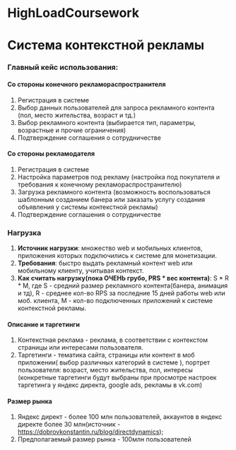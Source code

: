 # HighLoadCoursework

# Система контекстной рекламы

### Главный кейс использования:

#### Со стороны конечного рекламораспространителя
1. Регистрация в системе
2. Выбор данных пользователей для запроса рекламного контента (пол, место жительства, возраст и тд.)
3. Выбор рекламного контента (выбирается тип, параметры, возрастные и прочие ограничения)
4. Подтверждение соглашения о сотрудничестве


#### Со стороны рекламодателя
1. Регистрация в системе
2. Настройка параметров под рекламу (настройка под покупателя и требования к конечному рекламораспространителю)
3. Загрузка рекламного контента (возможность воспользоваться шаблонным созданием банера или заказать услугу создания 
объявления у системы контекстной рекламы)
4. Подтверждение соглашения о сотрудничестве


### Нагрузка

1. **Источник нагрузки**: множество web и мобильных клиентов, приложения которых подключились к системе для монетизации.
2. **Требования**: быстро выдать рекламный контент web или мобильному клиенту, учитывая контекст.
3. **Как считать нагрузку(пока ОЧЕНЬ грубо, PRS * вес контента)**: S * R * M, где S - средний размер рекламного контента(банера, анимация и тд),
R - среднее кол-во RPS  за последние 15 дней работы web или моб. клиента, M - кол-во подключенных приложений
к системе контекстной рекламы.

#### Описание и таргетинги
1. Контекстная реклама - реклама, в соответствии с контекстом страницы или интересами пользователя.
2. Таргетинги - тематика сайта, страницы или контент в моб приложении( выбор различных категорий в системе ), портрет
пользователя: возраст, место жительства, пол, интересы (конкретные таргетинги будут выбраны при просмотре настроек таргетинга у
яндекс директа, google ads, рекламы в vk.com)
#### Размер рынка
1. Яндекс директ - более 100 млн пользователей, аккаунтов в яндекс директе более 30 млн(источник - https://dobrovkonstantin.ru/blog/directdynamics);
2. Предполагаемый размер рынка - 100млн пользователей
